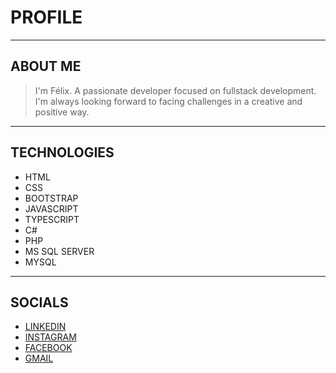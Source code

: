 # PROFILE
---

## ABOUT ME
> I'm Félix. A passionate developer focused on fullstack development. I'm always looking forward to facing challenges in a creative and positive way.
---

## TECHNOLOGIES
* HTML
* CSS
* BOOTSTRAP
* JAVASCRIPT
* TYPESCRIPT
* C#
* PHP
* MS SQL SERVER
* MYSQL
---

## SOCIALS
- [LINKEDIN](https://www.linkedin.com/in/felix-paniagua-3b7a439a/)
- [INSTAGRAM]([https://www.linkedin.com/in/felix-paniagua-3b7a439a/](https://www.instagram.com/paniaguafelix/)https://www.instagram.com/paniaguafelix/)
- [FACEBOOK]([https://www.linkedin.com/in/felix-paniagua-3b7a439a/](https://www.facebook.com/fpg72396)https://www.facebook.com/fpg72396)
- [GMAIL](fpg72396@gmail.com)

